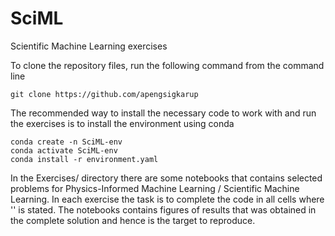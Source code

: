 # SciML
Scientific Machine Learning exercises

To clone the repository files, run the following command from the command line

    git clone https://github.com/apengsigkarup

The recommended way to install the necessary code to work with and run the exercises is to install the environment using conda

    conda create -n SciML-env
    conda activate SciML-env
    conda install -r environment.yaml

In the Exercises/ directory there are some notebooks that contains selected problems for Physics-Informed Machine Learning / Scientific Machine Learning. In each exercise the task is to complete the code in all cells where '<DEFINE THIS>' is stated. The notebooks contains figures of results that was obtained in the complete solution and hence is the target to reproduce. 
